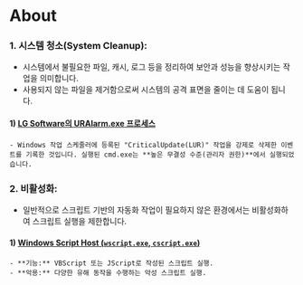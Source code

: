 # About

### 1. **시스템 청소(System Cleanup)**:
   - 시스템에서 불필요한 파일, 캐시, 로그 등을 정리하여 보안과 성능을 향상시키는 작업을 의미합니다.
   - 사용되지 않는 파일을 제거함으로써 시스템의 공격 표면을 줄이는 데 도움이 됩니다.
#### 1) **[LG Software의 URAlarm.exe 프로세스](https://github.com/QubitSecurity/VAS/blob/main/Prevention/FileCleanup/URAlarm.exe.md)**
    - Windows 작업 스케줄러에 등록된 "CriticalUpdate(LUR)" 작업을 강제로 삭제한 이벤트를 기록한 것입니다. 실행된 cmd.exe는 **높은 무결성 수준(관리자 권한)**에서 실행되었습니다.

### 2. **비활성화**:
   - 일반적으로 스크립트 기반의 자동화 작업이 필요하지 않은 환경에서는 비활성화하여 스크립트 실행을 제한합니다.
#### 1) **[Windows Script Host (`wscript.exe`, `cscript.exe`)](https://github.com/QubitSecurity/VAS/blob/main/Prevention/FileCleanup/URAlarm.exe.md)**
    - **기능:** VBScript 또는 JScript로 작성된 스크립트 실행.
    - **악용:** 다양한 유해 동작을 수행하는 악성 스크립트 실행.
